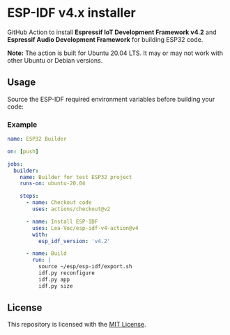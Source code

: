 # ESP-IDF v4.x installer

GitHub Action to install **Espressif IoT Development Framework v4.2** and **Espressif Audio Development Framework** for building ESP32 code.

**Note:** The action is built for Ubuntu 20.04 LTS. It may or may not work with other Ubuntu or Debian versions.

## Usage

Source the ESP-IDF required environment variables before building your code:

### Example

```yml
name: ESP32 Builder

on: [push]

jobs:
  builder:
    name: Builder for test ESP32 project
    runs-on: ubuntu-20.04

    steps:
      - name: Checkout code
        uses: actions/checkout@v2

      - name: Install ESP-IDF
        uses: Lea-Voc/esp-idf-v4-action@v4
        with:
          esp_idf_version: 'v4.2'

      - name: Build
        run: |
          source ~/esp/esp-idf/export.sh
          idf.py reconfigure
          idf.py app
          idf.py size
```

## License

This repository is licensed with the [MIT License](LICENSE).
